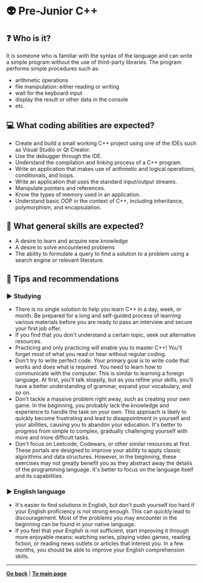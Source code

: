 # :alien: Pre-Junior C++

## :question: Who is it?

It is someone who is familiar with the syntax of the language and can write a simple program without the use of third-party libraries. The program performs simple procedures such as:
- arithmetic operations
- file manipulation: either reading or writing
- wait for the keyboard input
- display the result or other data in the console
- etc.

## :computer: What coding abilities are expected?

- Create and build a small working C++ project using one of the IDEs such as Visual Studio or Qt Creator.
- Use the debugger through the IDE.
- Understand the compilation and linking process of a C++ program.
- Write an application that makes use of arithmetic and logical operations, conditionals, and loops.
- Write an application that uses the standard input/output streams.
- Manipulate pointers and references.
- Know the types of memory used in an application.
- Understand basic OOP in the context of C++, including inheritance, polymorphism, and encapsulation.

## :bust_in_silhouette: What general skills are expected?

- A desire to learn and acquire new knowledge
- A desire to solve encountered problems
- The ability to formulate a query to find a solution to a problem using a search engine or relevant literature.

## :eyes: Tips and recommendations

### :arrow_forward: Studying

- There is no single solution to help you learn C++ in a day, week, or month. Be prepared for a long and self-guided process of learning various materials before you are ready to pass an interview and secure your first job offer.
- If you find that you don't understand a certain topic, seek out alternative resources.
- Practicing and only practicing will enable you to master C++! You'll forget most of what you read or hear without regular coding.
- Don't try to write perfect code. Your primary goal is to write code that works and does what is required. You need to learn how to communicate with the computer. This is similar to learning a foreign language. At first, you'll talk sloppily, but as you refine your skills, you'll have a better understanding of grammar, expand your vocabulary, and so on.
- Don't tackle a massive problem right away, such as creating your own game. In the beginning, you probably lack the knowledge and experience to handle the task on your own. This approach is likely to quickly become frustrating and lead to disappointment in yourself and your abilities, causing you to abandon your education. It's better to progress from simple to complex, gradually challenging yourself with more and more difficult tasks.
- Don't focus on Leetcode, Codewars, or other similar resources at first. These portals are designed to improve your ability to apply classic algorithms and data structures. However, in the beginning, these exercises may not greatly benefit you as they abstract away the details of the programming language. It's better to focus on the language itself and its capabilities.

### :arrow_forward: English language

- It's easier to find solutions in English, but don't push yourself too hard if your English proficiency is not strong enough. This can quickly lead to discouragement. Most of the problems you may encounter in the beginning can be found in your native language.
- If you feel that your English is not sufficient, start improving it through more enjoyable means: watching series, playing video games, reading fiction, or reading news outlets or articles that interest you. In a few months, you should be able to improve your English comprehension skills.

---

[**Go back**](Overview.md) | [**To main page**](../../README.md)
